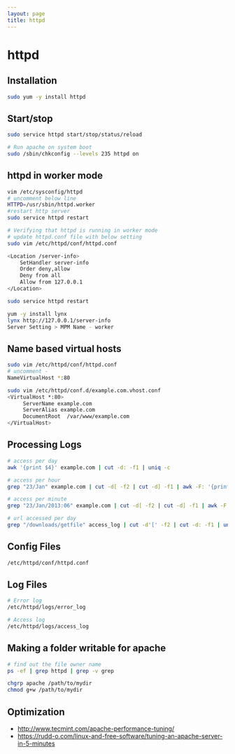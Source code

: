 ```yaml
---
layout: page
title: httpd
---
```

# httpd


## Installation
```sh
sudo yum -y install httpd
```

## Start/stop
```sh
sudo service httpd start/stop/status/reload

# Run apache on system boot
sudo /sbin/chkconfig --levels 235 httpd on
```

## httpd in worker mode
```sh
vim /etc/sysconfig/httpd
# uncomment below line
HTTPD=/usr/sbin/httpd.worker
#restart http server
sudo service httpd restart
```

```sh
# Verifying that httpd is running in worker mode
# update httpd.conf file with below setting
sudo vim /etc/httpd/conf/httpd.conf

<Location /server-info>
    SetHandler server-info
    Order deny,allow
    Deny from all
    Allow from 127.0.0.1
</Location>

sudo service httpd restart

yum -y install lynx
lynx http://127.0.0.1/server-info
Server Setting > MPM Name - worker
```

## Name based virtual hosts
```sh
sudo vim /etc/httpd/conf/httpd.conf
# uncomment - 
NameVirtualHost *:80
```

```sh
sudo vim /etc/httpd/conf.d/example.com.vhost.conf
<VirtualHost *:80>
     ServerName example.com
     ServerAlias example.com
     DocumentRoot  /var/www/example.com
</VirtualHost>
```

## Processing Logs
```sh
# access per day 
awk '{print $4}' example.com | cut -d: -f1 | uniq -c

# access per hour
grep "23/Jan" example.com | cut -d[ -f2 | cut -d] -f1 | awk -F: '{print $2":00"}' | sort -n | uniq -c

# access per minute
grep "23/Jan/2013:06" example.com | cut -d[ -f2 | cut -d] -f1 | awk -F: '{print $2":"$3}' | sort -nk1 -nk2 | uniq -c | awk '{ if ($1 > 10) print $0}'

# url accessed per day
grep "/downloads/getfile" access_log | cut -d'[' -f2 | cut -d: -f1 | uniq -c
```



## Config Files
```sh
/etc/httpd/conf/httpd.conf
```

## Log Files
```sh
# Error log
/etc/httpd/logs/error_log

# Access log 
/etc/httpd/logs/access_log
```

## Making a folder writable for apache
```sh
# find out the file owner name
ps -ef | grep httpd | grep -v grep

chgrp apache /path/to/mydir
chmod g+w /path/to/mydir
```

## Optimization
* http://www.tecmint.com/apache-performance-tuning/
* https://rudd-o.com/linux-and-free-software/tuning-an-apache-server-in-5-minutes